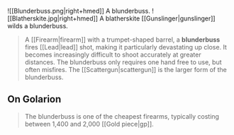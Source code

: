 ![[Blunderbuss.png|right+hmed]] 
 A blunderbuss.
![[Blatherskite.jpg|right+hmed]] 
 A blatherskite [[Gunslinger|gunslinger]] wilds a blunderbuss.
> A [[Firearm|firearm]] with a trumpet-shaped barrel, a **blunderbuss** fires [[Lead|lead]] shot, making it particularly devastating up close. It becomes increasingly difficult to shoot accurately at greater distances. The blunderbuss only requires one hand free to use, but often misfires. The [[Scattergun|scattergun]] is the larger form of the blunderbuss.


## On Golarion

> The blunderbuss is one of the cheapest firearms, typically costing between 1,400 and 2,000 [[Gold piece|gp]].







